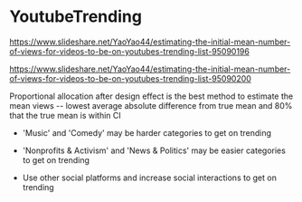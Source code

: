 # YoutubeTrending
https://www.slideshare.net/YaoYao44/estimating-the-initial-mean-number-of-views-for-videos-to-be-on-youtubes-trending-list-95090196

https://www.slideshare.net/YaoYao44/estimating-the-initial-mean-number-of-views-for-videos-to-be-on-youtubes-trending-list-95090200

Proportional allocation after design effect is the best method to estimate the mean views -- lowest average absolute difference from true mean and 80% that the true mean is within CI

- 'Music' and 'Comedy' may be harder categories to get on trending

- 'Nonprofits & Activism' and 'News & Politics' may be easier categories to get on trending

- Use other social platforms and increase social interactions to get on trending
